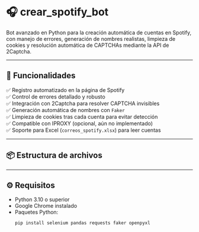 # 🎧 crear_spotify_bot

Bot avanzado en Python para la creación automática de cuentas en Spotify, con manejo de errores, generación de nombres realistas, limpieza de cookies y resolución automática de CAPTCHAs mediante la API de 2Captcha.

---

## 🧠 Funcionalidades

✅ Registro automatizado en la página de Spotify  
✅ Control de errores detallado y robusto  
✅ Integración con 2Captcha para resolver CAPTCHA invisibles  
✅ Generación automática de nombres con `Faker`  
✅ Limpieza de cookies tras cada cuenta para evitar detección  
✅ Compatible con IPROXY (opcional, aún no implementado)  
✅ Soporte para Excel (`correos_spotify.xlsx`) para leer cuentas

---

## 📦 Estructura de archivos


---

## ⚙️ Requisitos

- Python 3.10 o superior  
- Google Chrome instalado  
- Paquetes Python:
  ```bash
  pip install selenium pandas requests faker openpyxl
